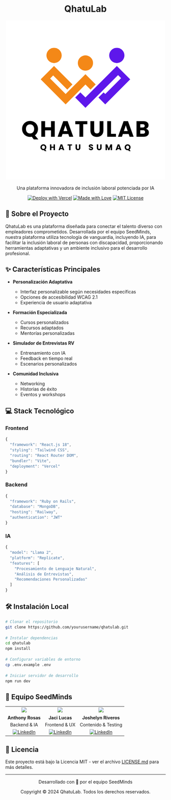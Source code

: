 <div align="center">

# QhatuLab

![QhatuLab Logo](/public/logo.png)

Una plataforma innovadora de inclusión laboral potenciada por IA

[![Deploy with Vercel](https://vercel.com/button)](https://vercel.com/new/clone?repository-url=https://github.com/yourusername/qhatulab)
[![Made with Love](https://img.shields.io/badge/Made%20with-Love-ff69b4.svg)](https://github.com/yourusername/qhatulab)
[![MIT License](https://img.shields.io/badge/License-MIT-green.svg)](https://choosealicense.com/licenses/mit/)

</div>

## 🚀 Sobre el Proyecto

QhatuLab es una plataforma diseñada para conectar el talento diverso con empleadores comprometidos. Desarrollada por el equipo SeedMinds, nuestra plataforma utiliza tecnología de vanguardia, incluyendo IA, para facilitar la inclusión laboral de personas con discapacidad, proporcionando herramientas adaptativas y un ambiente inclusivo para el desarrollo profesional.

## ✨ Características Principales

- **Personalización Adaptativa**
  - Interfaz personalizable según necesidades específicas
  - Opciones de accesibilidad WCAG 2.1
  - Experiencia de usuario adaptativa

- **Formación Especializada**
  - Cursos personalizados
  - Recursos adaptados
  - Mentorías personalizadas

- **Simulador de Entrevistas RV**
  - Entrenamiento con IA
  - Feedback en tiempo real
  - Escenarios personalizados

- **Comunidad Inclusiva**
  - Networking
  - Historias de éxito
  - Eventos y workshops

## 💻 Stack Tecnológico

### Frontend
```javascript
{
  "framework": "React.js 18",
  "styling": "Tailwind CSS",
  "routing": "React Router DOM",
  "bundler": "Vite",
  "deployment": "Vercel"
}
```

### Backend
```javascript
{
  "framework": "Ruby on Rails",
  "database": "MongoDB",
  "hosting": "Railway",
  "authentication": "JWT"
}
```

### IA
```javascript
{
  "model": "Llama 2",
  "platform": "Replicate",
  "features": [
    "Procesamiento de Lenguaje Natural",
    "Análisis de Entrevistas",
    "Recomendaciones Personalizadas"
  ]
}
```

## 🛠️ Instalación Local

```bash
# Clonar el repositorio
git clone https://github.com/yourusername/qhatulab.git

# Instalar dependencias
cd qhatulab
npm install

# Configurar variables de entorno
cp .env.example .env

# Iniciar servidor de desarrollo
npm run dev
```

## 👥 Equipo SeedMinds

<div align="center">

| | | |
|:-------------------------:|:-------------------------:|:-------------------------:|
| <img src="/anthony.jpg" width="200"/> | <img src="/jaci.png" width="200"/> | <img src="/josh.jpg" width="200"/> |
| **Anthony Rosas** | **Jaci Lucas** | **Joshelyn Riveros** |
| Backend & IA | Frontend & UX | Contenido & Testing |
| [![LinkedIn](https://img.shields.io/badge/LinkedIn-0077B5?style=for-the-badge&logo=linkedin&logoColor=white)](https://linkedin.com/in/anthony) | [![LinkedIn](https://img.shields.io/badge/LinkedIn-0077B5?style=for-the-badge&logo=linkedin&logoColor=white)](https://linkedin.com/in/jaci) | [![LinkedIn](https://img.shields.io/badge/LinkedIn-0077B5?style=for-the-badge&logo=linkedin&logoColor=white)](https://linkedin.com/in/joshelyn) |

</div>

## 📝 Licencia

Este proyecto está bajo la Licencia MIT - ver el archivo [LICENSE.md](LICENSE.md) para más detalles.

---

<div align="center">
  <p>Desarrollado con 💜 por el equipo SeedMinds</p>
  <p>Copyright © 2024 QhatuLab. Todos los derechos reservados.</p>
</div>